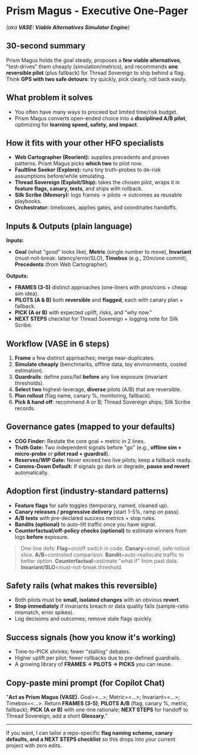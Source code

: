 <!-- Updated: 2025-09-18T13:32:25.905Z -->
# Prism Magus - Executive One-Pager

*(aka **VASE: Viable Alternatives Simulator Engine**)*

## 30-second summary

Prism Magus holds the goal steady, proposes a **few viable alternatives**, "test-drives" them cheaply (simulation/metrics), and recommends **one reversible pilot** (plus fallback) for Thread Sovereign to ship behind a flag. Think **GPS with two safe detours**: try quickly, pick clearly, roll back easily.

## What problem it solves

* You often have many ways to proceed but limited time/risk budget.
* Prism Magus converts open-ended choice into a **disciplined A/B pilot**, optimizing for **learning speed, safety, and impact**.

## How it fits with your other HFO specialists

* **Web Cartographer (Reorient):** supplies precedents and proven patterns. Prism Magus picks **which two** to pilot now.
* **Faultline Seeker (Explore):** runs tiny truth-probes to de-risk assumptions before/while simulating.
* **Thread Sovereign (Exploit/Ship):** takes the chosen pilot, wraps it in **feature flags, canary, tests**, and ships with rollback.
* **Silk Scribe (Memory):** logs frames → pilots → outcomes as reusable playbooks.
* **Orchestrator:** timeboxes, applies gates, and coordinates handoffs.

## Inputs & Outputs (plain language)

**Inputs:**

* **Goal** (what "good" looks like), **Metric** (single number to move), **Invariant** (must-not-break: latency/error/SLO), **Timebox** (e.g., 20m/one commit), **Precedents** (from Web Cartographer).

**Outputs:**

* **FRAMES (3-5)** distinct approaches (one-liners with pros/cons + cheap sim idea).
* **PILOTS (A & B)** both **reversible** and **flagged**, each with canary plan + fallback.
* **PICK (A or B)** with expected uplift, risks, and "why now."
* **NEXT STEPS** checklist for Thread Sovereign + logging note for Silk Scribe.

## Workflow (VASE in 6 steps)

1. **Frame** a few distinct approaches; merge near-duplicates.
2. **Simulate cheaply** (benchmarks, offline data, toy environments, costed estimation).
3. **Guardrails**: define pass/fail **before** any live exposure (invariant thresholds).
4. **Select two** highest-leverage, **diverse** pilots (A/B) that are reversible.
5. **Plan rollout** (flag name, canary %, monitoring, fallback).
6. **Pick & hand off**: recommend A or B; Thread Sovereign ships; Silk Scribe records.

## Governance gates (mapped to your defaults)

* **COG Finder:** Restate the core goal + metric in 2 lines.
* **Truth Gate:** Two independent signals before "go" (e.g., **offline sim + micro-probe** or **pilot read + guardrail**).
* **Reserves/WIP Gate:** Never exceed two live pilots; keep a fallback ready.
* **Comms-Down Default:** If signals go dark or degrade, **pause and revert** automatically.

## Adoption first (industry-standard patterns)

* **Feature flags** for safe toggles (temporary, named, cleaned up).
* **Canary releases / progressive delivery** (start 1-5%, ramp on pass).
* **A/B tests** with pre-declared success metrics + stop rules.
* **Bandits (optional)** to auto-tilt traffic once you have signal.
* **Counterfactual/off-policy checks (optional)** to estimate winners from logs **before** exposure.

> One-line defs: **Flag**=on/off switch in code. **Canary**=small, safe rollout slice. **A/B**=controlled comparison. **Bandit**=auto-reallocate traffic to better option. **Counterfactual**=estimate "what if" from past data. **Invariant/SLO**=must-not-break threshold.

## Safety rails (what makes this reversible)

* Both pilots must be **small, isolated changes** with an obvious **revert**.
* **Stop immediately** if invariants breach or data quality fails (sample-ratio mismatch, error spikes).
* Log decisions and outcomes; remove stale flags quickly.

## Success signals (how you know it's working)

* Time-to-PICK shrinks; fewer "stalling" debates.
* Higher uplift per pilot; fewer rollbacks due to pre-defined guardrails.
* A growing library of **FRAMES → PILOTS → PICKS** you can reuse.

## Copy-paste mini prompt (for Copilot Chat)

"**Act as Prism Magus (VASE).** Goal=<...>; Metric=<...>; Invariant=<...>; Timebox=<...>.
Return **FRAMES (3-5)**; **PILOTS A/B** (flag, canary %, metric, fallback); **PICK (A or B)** with one-line rationale; **NEXT STEPS** for handoff to Thread Sovereign; add a short **Glossary**."

---

If you want, I can tailor a repo-specific **flag naming scheme, canary defaults, and a NEXT STEPS checklist** so this drops into your current project with zero edits.
